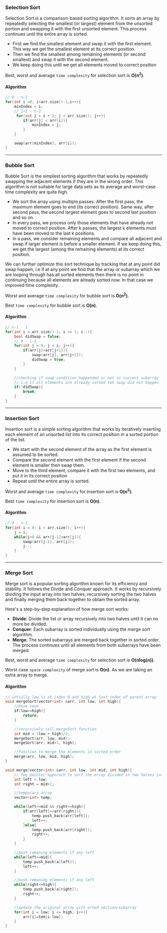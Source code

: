 ### Selection Sort

Selection Sort is a comparison-based sorting algorithm. It sorts an array by repeatedly selecting the smallest (or largest) element from the unsorted portion and swapping it with the first unsorted element. This process continues until the entire array is sorted.

- First we find the smallest element and swap it with the first element. This way we get the smallest element at its correct position.
- Then we find the smallest among remaining elements (or second smallest) and swap it with the second element.
- We keep doing this until we get all elements moved to correct position

Best, worst and average `time complexity` for selection sort is **O(n<sup>2</sup>)**.

#### Algorithm

```cpp
// 0 - n-1
for(int i =0; i<arr.size()-1;i++){
    minIndex = i;
    // i+1 - n-2
     for(int j = i + 1; j < arr.size(); j++){
        if(arr[j] < arr[i]){
            minIndex = j;
        }
    }

    swap(arr[minIndex], arr[i]);
}
```

---

### Bubble Sort

Bubble Sort is the simplest sorting algorithm that works by repeatedly swapping the adjacent elements if they are in the wrong order. This algorithm is not suitable for large data sets as its average and worst-case time complexity are quite high.

- We sort the array using multiple passes. After the first pass, the maximum element goes to end (its correct position). Same way, after second pass, the second largest element goes to second last position and so on.
- In every pass, we process only those elements that have already not moved to correct position. After k passes, the largest k elements must have been moved to the last k positions.
- In a pass, we consider remaining elements and compare all adjacent and swap if larger element is before a smaller element. If we keep doing this, we get the largest (among the remaining elements) at its correct position.

We can further optimize this sort technique by tracking that at any point did swap happen, i.e if at any point we find that the array or subarray which we are looping through has all sorted elements then there is no point in continuing because all elements are already sorted now. In that case we improved time complexity.

Worst and average `time complexity` for bubble sort is **O(n<sup>2</sup>)**.

Best `time complexity` for bubble sort is **O(n)**.

#### Algorithm

```cpp
// n-1 - 1
for(int i = arr.size()-1; i >= 1; i--){
    bool didSwap = false;
    // 0 - i-1
    for(int j = 0; j < i; j++){
        if(arr[j]>arr[j+1]){
            swap(arr[j], arr[j+1]);
            didSwap = true;
        }
    }

    //checking if swap condition happended or not in current subarray
    // i.e if all elements are already sorted teh swap did not happen
    if(!didSwap){
        break;
    }
}
```

---

### Insertion Sort

Insertion sort is a simple sorting algorithm that works by iteratively inserting each element of an unsorted list into its correct position in a sorted portion of the list.

- We start with the second element of the array as the first element is assumed to be sorted.
- Compare the second element with the first element if the second element is smaller then swap them.
- Move to the third element, compare it with the first two elements, and put it in its correct position
- Repeat until the entire array is sorted.

Worst and average `time complexity` for insertion sort is **O(n<sup>2</sup>)**.

Best `time complexity` for insertion sort is **O(n)**.

#### Algorithm

```cpp
// 0 - n-1
for(int i = 0; i < arr.size(); i++){
    j = i;
    while(j>0 && arr[j-1]>arr[j]){
        swap(arr[j-1], arr[j]);
        j--;
    }
}
```

---

### Merge Sort

Merge sort is a popular sorting algorithm known for its efficiency and stability. It follows the Divide and Conquer approach. It works by recursively dividing the input array into two halves, recursively sorting the two halves and finally merging them back together to obtain the sorted array.

Here's a step-by-step explanation of how merge sort works:

- **Divide**: Divide the list or array recursively into two halves until it can no more be divided.
- **Conquer**: Each subarray is sorted individually using the merge sort algorithm.
- **Merge**: The sorted subarrays are merged back together in sorted order. The process continues until all elements from both subarrays have been merged.

Best, worst and average `time complexity` for selection sort is **O(nlog(n))**.

Worst case `space complexity` of merge sort is **O(n)**. As we are taking an extra array to merge.

#### Algorithm

```cpp
// intially low is at index 0 and high at last index of parent array
void mergeSort(vector<int> &arr, int low, int high){
    //base case
    if(low>=high){
        return;
    }

    //recursively call mergeSort function
    int mid = (low + high)/2;
    mergeSort(arr, low, mid);
    mergeSort(arr, mid+1, high);

    //function to merge the elements in sorted order
    merge(arr, low, mid, high);
}

void merge(vector<int> &arr, int low, int mid, int high){
    // two pointer apporach to sort the array divided in two halves into one
    int left = low;
    int right = mid+1;

    //temporary array
    vector<int> temp;

    while(left<=mid && right<=high){
        if(arr[left]<=arr[right]){
            temp.push_back(arr[left]);
            left++;
        }else{
            temp.push_back(arr[right]);
            right++;
        }
    }

    //push remaning elements if any left
    while(left<=mid){
        temp.push_back(a[left]);
        left++;
    }

    //push remaning elements if any left
    while(right<=high){
        temp.push_back(a[right]);
        right++;
    }

    //update the original array with orted section/subarray
    for(int i = low; i <= high; i++){
        arr[i]=tem[i-low];
    }
}
```
